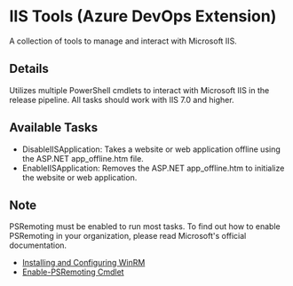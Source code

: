 # IIS Tools (Azure DevOps Extension)

A collection of tools to manage and interact with Microsoft IIS.

## Details

Utilizes multiple PowerShell cmdlets to interact with Microsoft IIS in the release pipeline. All tasks should work with IIS 7.0 and higher.

## Available Tasks

- DisableIISApplication: Takes a website or web application offline using the ASP.NET app_offline.htm file.
- EnableIISApplication: Removes the ASP.NET app_offline.htm to initialize the website or web application.

## Note

PSRemoting must be enabled to run most tasks. To find out how to enable PSRemoting in your organization, please read Microsoft's official documentation.

- [Installing and Configuring WinRM](https://docs.microsoft.com/en-us/windows/desktop/winrm/installation-and-configuration-for-windows-remote-management)
- [Enable-PSRemoting Cmdlet](https://docs.microsoft.com/en-us/powershell/module/microsoft.powershell.core/enable-psremoting?view=powershell-6)